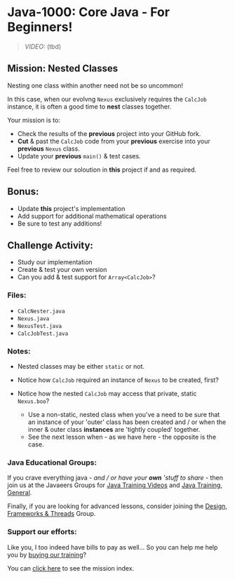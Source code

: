 # Java-1000: Core Java - For Beginners!

> _VIDEO:_ (tbd)

## Mission: Nested Classes
Nesting one class within another need not be so uncommon!

In this case, when our evolvng `Nexus` exclusively requires 
the `CalcJob` instance, it is often a good time to __nest__ 
classes together.

Your mission is to: 
- Check the results of the __previous__ project into your GitHub fork.
- __Cut__ & past the `CalcJob` code from your __previous__ exercise into
your  __previous__ `Nexus` class.
- Update your __previous__ `main()` & test cases.

Feel free to review our soloution in __this__ project if and as required.

## Bonus:
- Update __this__ project's implementation
- Add support for additional mathematical operations
- Be sure to test any additions!

## Challenge Activity:
- Study our implementation
- Create & test your own version
- Can you add & test support for `Array<CalcJob>`?

### Files:
* `CalcNester.java`
* `Nexus.java`
* `NexusTest.java`
* `CalcJobTest.java`

### Notes:
- Nested classes may be either `static` or not.


- Notice how `CalcJob` required an instance of `Nexus` 
to be created, first?


- Notice how the nested `CalcJob` may access that private, static `Nexus.boo`?
  - Use a non-static, nested class when you've a need to be sure that an instance of
your 'outer' class has been created and / or when the inner & outer class
__instances__ are 'tightly coupled' together.
  - See the next lesson when - as we have here - the opposite is the case.

### Java Educational Groups:
If you crave everything java - _and / or have your **own**
'stuff to share_ - then join us at the
Javaeers Groups for [Java Training Videos](https://www.facebook.com/JavaVideos9000/)
and [Java Training, General](https://www.facebook.com/groups/javatraining9000/).

Finally, if you are looking for advanced lessons, consider joining the
[Design, Frameworks & Threads](https://www.facebook.com/Java-Design-Frameworks-Thread-Video-Training-670850766419490)
Group.

### Support our efforts:
Like you, I too indeed have bills to pay as well... So you can help me help you
by [buying our training](https://www.udemy.com/course/how-to-java)?

You can [click here](../../../../MISSIONS.md) to see the mission index.

